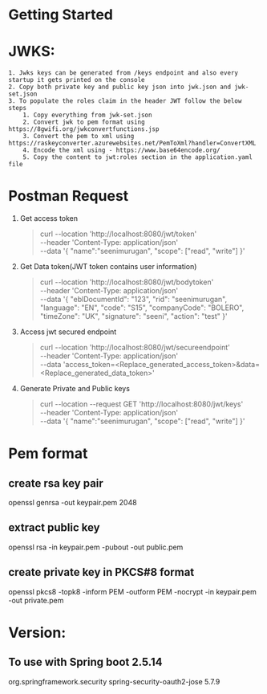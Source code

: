# Getting Started

# JWKS:

    1. Jwks keys can be generated from /keys endpoint and also every startup it gets printed on the console
    2. Copy both private key and public key json into jwk.json and jwk-set.json
    3. To populate the roles claim in the header JWT follow the below steps
        1. Copy everything from jwk-set.json
        2. Convert jwk to pem format using https://8gwifi.org/jwkconvertfunctions.jsp
        3. Convert the pem to xml using https://raskeyconverter.azurewebsites.net/PemToXml?handler=ConvertXML
        4. Encode the xml using - https://www.base64encode.org/
        5. Copy the content to jwt:roles section in the application.yaml file 

# Postman Request

1. Get access token
    > curl --location 'http://localhost:8080/jwt/token' \
   --header 'Content-Type: application/json' \
   --data '{
   "name":"seenimurugan",
   "scope": ["read", "write"]
   }'
2. Get Data token(JWT token contains user information)
    > curl --location 'http://localhost:8080/jwt/bodytoken' \
   --header 'Content-Type: application/json' \
   --data '{
   "eblDocumentId": "123",
   "rid": "seenimurugan",
   "language": "EN",
   "code": "S15",
   "companyCode": "BOLERO",
   "timeZone": "UK",
   "signature": "seeni",
   "action": "test"
   }'
3. Access jwt secured endpoint

    > curl --location 'http://localhost:8080/jwt/secureendpoint' \
   --header 'Content-Type: application/json' \
   --data 'access_token=<Replace_generated_access_token>&data=<Replace_generated_data_token>'

4. Generate Private and Public keys
   
   > curl --location --request GET 'http://localhost:8080/jwt/keys' \
   --header 'Content-Type: application/json' \
   --data '{
   "name":"seenimurugan",
   "scope": ["read", "write"]
   }'

# Pem format

## create rsa key pair
openssl genrsa -out keypair.pem 2048

## extract public key
openssl rsa -in keypair.pem -pubout -out public.pem

## create private key in PKCS#8 format
openssl pkcs8 -topk8 -inform PEM -outform PEM -nocrypt -in keypair.pem -out private.pem

# Version:
## To use with Spring boot 2.5.14
<dependency>
    <groupId>org.springframework.security</groupId>
    <artifactId>spring-security-oauth2-jose</artifactId>
    <version>5.7.9</version>
</dependency>

